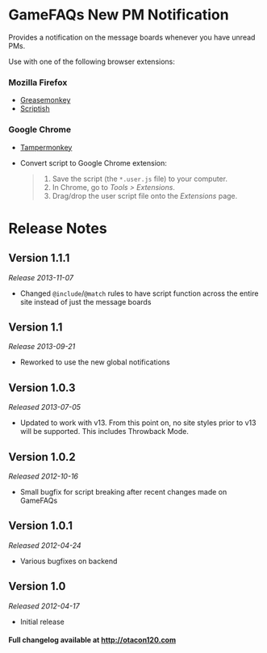 GameFAQs New PM Notification
======================================
Provides a notification on the message boards whenever you have unread PMs.

Use with one of the following browser extensions:

### Mozilla Firefox ###
*	[Greasemonkey](https://addons.mozilla.org/en-US/firefox/addon/greasemonkey/)
*	[Scriptish](https://addons.mozilla.org/en-US/firefox/addon/scriptish/)

### Google Chrome ###
*	[Tampermonkey](https://chrome.google.com/webstore/detail/tampermonkey/dhdgffkkebhmkfjojejmpbldmpobfkfo)
*	Convert script to Google Chrome extension:

	>1. Save the script (the `*.user.js` file) to your computer.
	>2. In Chrome, go to _Tools > Extensions_.
	>3. Drag/drop the user script file onto the _Extensions_ page.

Release Notes
=============

Version 1.1.1
-------------
_Release 2013-11-07_

*	Changed `@include`/`@match` rules to have script function across the entire site instead of just the message boards

Version 1.1
-----------
_Release 2013-09-21_

*	Reworked to use the new global notifications

Version 1.0.3
-------------
_Released 2013-07-05_

*	Updated to work with v13. From this point on, no site styles prior to v13 will be supported. This includes Throwback Mode.

Version 1.0.2
-------------
_Released 2012-10-16_

*	Small bugfix for script breaking after recent changes made on GameFAQs

Version 1.0.1
-------------
_Released 2012-04-24_

*	Various bugfixes on backend

Version 1.0
-----------
_Released 2012-04-17_

*	Initial release

#### Full changelog available at http://otacon120.com ####